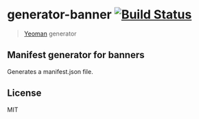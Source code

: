# generator-banner [![Build Status](https://secure.travis-ci.org/Adrianrp/generator-banner.png?branch=master)](https://travis-ci.org/Adianrp/generator-banner)

> [Yeoman](http://yeoman.io) generator


## Manifest generator for banners

Generates a manifest.json file.


## License

MIT
